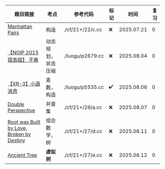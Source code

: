 | 题目链接                                                                                   | 考点               | 参考代码         | 标记 | 时间       | 复习 |
|--------------------------------------------------------------------------------------------|--------------------|------------------|------|------------|------|
| [Manhattan Pairs](https://codeforces.com/contest/2122/problem/C)                           | 构造               | ./cf/21+/22/c.cc | ❌   | 2025.07.21 | 0    |
| [【NOIP 2015 提高组】 子串](https://www.luogu.com.cn/problem/P2679)                        | 动态规划，状态压缩 | ./luogu/p2679.cc | ❌   | 2025.08.04 | 0    |
| [【XR-3】小道消息](https://www.luogu.com.cn/problem/P5535)                                 | 素数，构造         | ./luogu/p5535.cc | ✔️   | 2025.08.06 | 0    |
| [Double Perspective](https://codeforces.com/contest/2129/problem/A)                        | 并查集             | ./cf/21+/29/a.cc | ❌   | 2025.08.07 | 0    |
| [Root was Built by Love, Broken by Destiny](https://codeforces.com/contest/2127/problem/D) | 组合数学，树       | ./cf/21+/27/d.cc | ❌   | 2025.08.11 | 0    |
| [Ancient Tree](https://codeforces.com/contest/2127/problem/E)                              | **虚拟树**         | ./cf/21+/27/e.cc | ❌   | 2025.08.12 | 0    |
